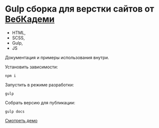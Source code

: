 # Gulp сборка для верстки сайтов от [ВебКадеми](https://webcademy.ru)

- HTML,
- SCSS,
- Gulp,
- JS

Документация и примеры использования внутри.

Установить зависимости:

```
npm i
```

Запустить в режиме разработки:

```
gulp
```

Собрать версию для публикации:

```
gulp docs
```

[Смотреть демо](https://user.github.io/repo/)
